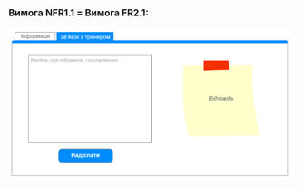 ### Вимога NFR1.1 = Вимога FR2.1:

![mindMapImage](https://github.com/oleksandrblazhko/ai204-kuminov/blob/ai204-kuminov_with_laboratory_work_3/1.4-FuncNonFuncRequirements/1.4.4-NFRUserInterfaceOUTPUT/FR2.1.jpg)
